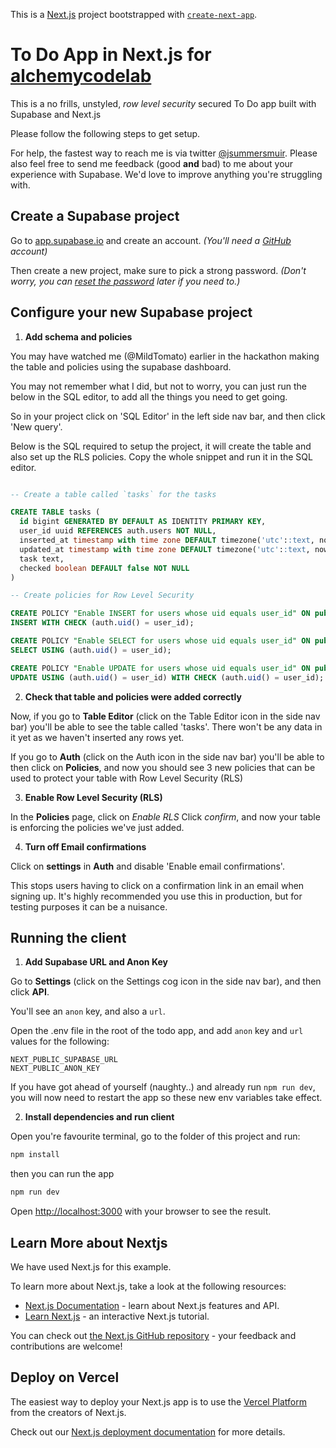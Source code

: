 This is a [Next.js](https://nextjs.org/) project bootstrapped with [`create-next-app`](https://github.com/vercel/next.js/tree/canary/packages/create-next-app).

# To Do App in Next.js for [alchemycodelab](https://www.alchemycodelab.com/)

This is a no frills, unstyled, _row level security_ secured To Do app built with Supabase and Next.js

Please follow the following steps to get setup.

For help, the fastest way to reach me is via twitter [@jsummersmuir](https://twitter.com/jsummersmuir).
Please also feel free to send me feedback (good **and** bad) to me about your experience with Supabase. We'd love to improve anything you're struggling with.

## Create a Supabase project

Go to [app.supabase.io](https://app.supabase.io) and create an account.
_(You'll need a [GitHub](https://github.com) account)_

Then create a new project, make sure to pick a strong password.
_(Don't worry, you can [reset the password](https://supabase.io/docs/guides/database/managing-passwords) later if you need to.)_

## Configure your new Supabase project

1. **Add schema and policies**

You may have watched me (@MildTomato) earlier in the hackathon making the table and policies using the supabase dashboard.

You may not remember what I did, but not to worry, you can just run the below in the SQL editor, to add all the things you need to get going.

So in your project click on 'SQL Editor' in the left side nav bar, and then click 'New query'.

Below is the SQL required to setup the project, it will create the table and also set up the RLS policies.
Copy the whole snippet and run it in the SQL editor.

```sql

-- Create a table called `tasks` for the tasks

CREATE TABLE tasks (
  id bigint GENERATED BY DEFAULT AS IDENTITY PRIMARY KEY,
  user_id uuid REFERENCES auth.users NOT NULL,
  inserted_at timestamp with time zone DEFAULT timezone('utc'::text, now()) NOT NULL,
  updated_at timestamp with time zone DEFAULT timezone('utc'::text, now()) NOT NULL,
  task text,
  checked boolean DEFAULT false NOT NULL
)

-- Create policies for Row Level Security

CREATE POLICY "Enable INSERT for users whose uid equals user_id" ON public.tasks FOR
INSERT WITH CHECK (auth.uid() = user_id);

CREATE POLICY "Enable SELECT for users whose uid equals user_id" ON public.tasks FOR
SELECT USING (auth.uid() = user_id);

CREATE POLICY "Enable UPDATE for users whose uid equals user_id" ON public.tasks FOR
UPDATE USING (auth.uid() = user_id) WITH CHECK (auth.uid() = user_id);

```

2. **Check that table and policies were added correctly**

Now, if you go to **Table Editor** (click on the Table Editor icon in the side nav bar) you'll be able to see the table called 'tasks'. There won't be any data in it yet as we haven't inserted any rows yet.

If you go to **Auth** (click on the Auth icon in the side nav bar) you'll be able to then click on **Policies**, and now you should see 3 new policies that can be used to protect your table with Row Level Security (RLS)

3. **Enable Row Level Security (RLS)**

In the **Policies** page, click on _Enable RLS_
Click _confirm_, and now your table is enforcing the policies we've just added.

4. **Turn off Email confirmations**

Click on **settings** in **Auth** and disable 'Enable email confirmations'.

This stops users having to click on a confirmation link in an email when signing up.
It's highly recommended you use this in production, but for testing purposes it can be a nuisance.

## Running the client

1. **Add Supabase URL and Anon Key**

Go to **Settings** (click on the Settings cog icon in the side nav bar), and then click **API**.

You'll see an `anon` key, and also a `url`.

Open the .env file in the root of the todo app, and add `anon` key and `url` values for the following:

```
NEXT_PUBLIC_SUPABASE_URL
NEXT_PUBLIC_ANON_KEY
```

If you have got ahead of yourself (naughty..) and already run `npm run dev`, you will now need to restart the app so these new env variables take effect.

2. **Install dependencies and run client**

Open you're favourite terminal, go to the folder of this project and run:

```bash
npm install
```

then you can run the app

```bash
npm run dev
```

Open [http://localhost:3000](http://localhost:3000) with your browser to see the result.

## Learn More about Nextjs

We have used Next.js for this example.

To learn more about Next.js, take a look at the following resources:

- [Next.js Documentation](https://nextjs.org/docs) - learn about Next.js features and API.
- [Learn Next.js](https://nextjs.org/learn) - an interactive Next.js tutorial.

You can check out [the Next.js GitHub repository](https://github.com/vercel/next.js/) - your feedback and contributions are welcome!

## Deploy on Vercel

The easiest way to deploy your Next.js app is to use the [Vercel Platform](https://vercel.com/new?utm_medium=default-template&filter=next.js&utm_source=create-next-app&utm_campaign=create-next-app-readme) from the creators of Next.js.

Check out our [Next.js deployment documentation](https://nextjs.org/docs/deployment) for more details.
